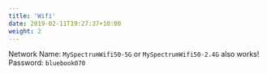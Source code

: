 ```yaml
---
title: 'Wifi'
date: 2019-02-11T19:27:37+10:00
weight: 2
---
```


Network Name: `MySpectrumWifi50-5G`  or `MySpectrumWifi50-2.4G` also works!
Password: `bluebook070`